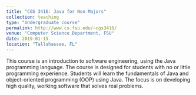 ```yaml
---
title: "CGS 3416: Java for Non Majors"
collection: teaching
type: "Undergraduate course"
permalink: http://www.cs.fsu.edu/~cgs3416/
venue: "Computer Science Department, FSU"
date: 2019-01-15
location: "Tallahassee, FL"
---
```


This course is an introduction to software engineering, using the Java programming language.
The course is designed for students with no or little programming experience. Students will learn
the fundamentals of Java and object-oriented programming (OOP) using Java. The focus is on
developing high quality, working software that solves real problems.

